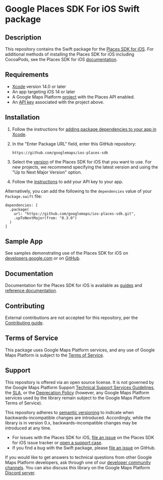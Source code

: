 # Google Places SDK For iOS Swift package

## Description

This repository contains the Swift package for the [Places SDK for iOS](https://developers.google.com/maps/documentation/places/ios-sdk). For
additional methods of installing the Places SDK for iOS including CocoaPods, see
the Places SDK for iOS
[documentation](https://developers.google.com/maps/documentation/places/ios-sdk/config).

## Requirements

- [Xcode](https://developer.apple.com/xcode/) version 14.0 or later
- An app targeting iOS 14 or later
- A Google Maps Platform
    [project](https://developers.google.com/maps/documentation/places/ios-sdk/cloud-setup)
    with the Places API enabled.
- An
    [API key](https://developers.google.com/maps/documentation/places/ios-sdk/get-api-key)
    associated with the project above.

## Installation

1. Follow the instructions for
    [adding package dependencies to your app in Xcode](https://developer.apple.com/documentation/xcode/adding-package-dependencies-to-your-app).

2. In the "Enter Package URL" field, enter this GitHub repository:

    ```
    https://github.com/googlemaps/ios-places-sdk
    ```

3. Select the
    [version](https://developers.google.com/maps/documentation/places/ios-sdk/versions)
    of the Places SDK for iOS that you want to use. For new projects, we
    recommend specifying the latest version and using the "Up to Next Major
    Version" option.

4. Follow the
    [instructions](https://developers.google.com/maps/documentation/places/ios-sdk/config#get-an-api-key)
    to add your API key to your app.

Alternatively, you can add the following to the `dependencies` value of your
`Package.swift` file:

```
dependencies: [
  .package(
    url: "https://github.com/googlemaps/ios-places-sdk.git",
    .upToNextMajor(from: "8.3.0")
  )
]
```

## Sample App

See samples demonstrating use of the Places SDK for iOS on
[developers.google.com](https://developers.google.com/maps/documentation/places/ios-sdk/code-samples)
or on [GitHub](https://github.com/googlemaps-samples/maps-sdk-for-ios-samples).

## Documentation

Documentation for the Places SDK for iOS is available as
[guides](https://developers.google.com/maps/documentation/places/ios-sdk) and
[reference documentation](https://developers.google.com/maps/documentation/places/ios-sdk/reference).

## Contributing

External contributions are not accepted for this repository, per the [Contributing guide](https://github.com/googlemaps/ios-places-sdk/blob/main/CONTRIBUTING.md).

## Terms of Service

This package uses Google Maps Platform services, and any use of Google Maps Platform is subject to the [Terms of Service](https://cloud.google.com/maps-platform/terms).

## Support

This repository is offered via an open source license. It is not governed by the Google Maps Platform Support [Technical Support Services Guidelines](https://cloud.google.com/maps-platform/terms/tssg), the [SLA](https://cloud.google.com/maps-platform/terms/sla), or the [Deprecation Policy](https://cloud.google.com/maps-platform/terms) (however, any Google Maps Platform services used by the library remain subject to the Google Maps Platform Terms of Service).

This repository adheres to [semantic versioning](https://semver.org/) to indicate when backwards-incompatible changes are introduced. Accordingly, while the library is in version 0.x, backwards-incompatible changes may be introduced at any time.

- For issues with the Places SDK for iOS, [file an issue](https://developers.google.com/maps/documentation/places/ios-sdk/support#issue-tracker)
on the Places SDK for iOS issue tracker or
[open a support case](https://developers.google.com/maps/documentation/places/ios-sdk/support#contact-maps-support).
- If you find a bug with the Swift package, please [file an issue](https://github.com/googlemaps/ios-places-sdk/issues) on GitHub.

If you would like to get answers to technical questions from other Google Maps Platform developers, ask through one of our [developer community channels](https://developers.google.com/maps/developer-community). You can also discuss this library on the Google Maps Platform [Discord server](https://discord.gg/hYsWbmk).
